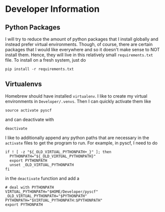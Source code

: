 # Developer Information

## Python Packages

I will try to reduce the amount of python packages that I install globally and instead prefer virtual environments. Though, of course, there are certain packages that I would like everywhere and so it doesn't make sense to NOT install them. Hence, they will live in this relatively small `requirements.txt` file. To install on a fresh system, just do

`pip install -r requirements.txt`

## Virtualenvs

Homebrew should have installed `virtualenv`. I like to create my virtual environments in `Developer/.venvs`. Then I can quickly activate them like

```
source activate pyscf
```

and can deactivate with 

```
deactivate
```

I like to additionally append any python paths that are necessary in the `activate` files to get the program to run. For example, in pyscf, I need to do

```
if ! [ -z "${_OLD_VIRTUAL_PYTHONPATH+_}" ]; then
  PYTHONPATH="${_OLD_VIRTUAL_PYTHONPATH}"
  export PYTHONPATH
  unset _OLD_VIRTUAL_PYTHONPATH
fi
```

in the `deactivate` function and add a

```
# deal with PYTHONPATH
VIRTUAL_PYTHONPATH="$HOME/Developer/pyscf"
_OLD_VIRTUAL_PYTHONPATH="$PYTHONPATH"
PYTHONPATH="$VIRTUAL_PYTHONPATH:$PYTHONPATH"
export PYTHONPATH
```


